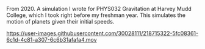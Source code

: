 From 2020. A simulation I wrote for PHYS032 Gravitation at Harvey Mudd College, which I took right before my freshman year. This simulates the motion of planets given their initial speeds. 

https://user-images.githubusercontent.com/30028111/218715322-5fc08361-6c1d-4c81-a307-6c6b31afafa4.mov
